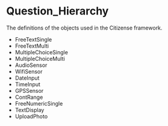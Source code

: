 # Question_Hierarchy
The definitions of the objects used in the Citizense framework.
- FreeTextSingle
- FreeTextMulti
- MultipleChoiceSingle
- MultipleChoiceMulti
- AudioSensor
- WifiSensor
- DateInput
- TimeInput
- GPSSensor
- ContRange
- FreeNumericSingle
- TextDisplay
- UploadPhoto
